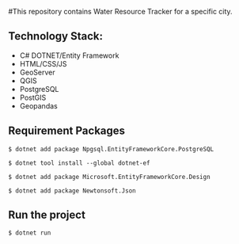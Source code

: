  #This repository contains Water Resource Tracker for a specific city.

## Technology Stack:

- 	 C# DOTNET/Entity Framework
- 	 HTML/CSS/JS
- 	 GeoServer
- 	 QGIS
- 	 PostgreSQL
- 	 PostGIS
- 	 Geopandas

##  Requirement Packages

`$ dotnet add package Npgsql.EntityFrameworkCore.PostgreSQL`



`$ dotnet tool install --global dotnet-ef`



`$ dotnet add package Microsoft.EntityFrameworkCore.Design`



`$ dotnet add package Newtonsoft.Json`

## Run the project

`$ dotnet run`
